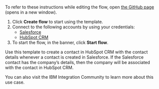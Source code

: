 To refer to these instructions while editing the flow, open [the GitHub page](https://github.com/ot4i/app-connect-templates/tree/master/resources/markdown/Create%20a%20contact%20in%20HubSpot%20CRM%20whenever%20a%20contact%20is%20created%20in%20Salesforce%20and%20then%20associate%20the%20contact%20with%20a%20company_instructions.md) (opens in a new window).

1. Click **Create flow** to start using the template.
2. Connect to the following accounts by using your credentials:
   - [Salesforce](https://www.ibm.com/docs/en/app-connect/containers_cd?topic=apps-salesforce)
   - [HubSpot CRM](https://www.ibm.com/docs/en/app-connect/containers_cd?topic=apps-hubspot-crm)
3. To start the flow, in the banner, click **Start flow**.

Use this template to create a contact in HubSpot CRM with the contact details whenever a contact is created in Salesforce. If the Salesforce contact has the company’s details, then the company will be associated with the contact in HubSpot CRM.

You can also visit the IBM Integration Community to learn more about this use case.
